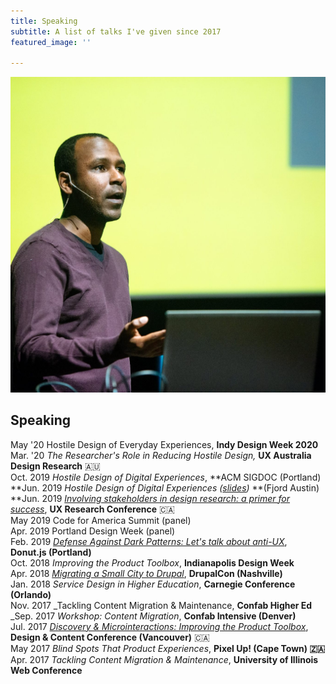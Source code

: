 ```yaml
---
title: Speaking
subtitle: A list of talks I've given since 2017
featured_image: ''

---
```

![](/uploads/31253028_10101329449524743_8629025546082189312_o.jpg)

## Speaking

May '20 Hostile Design of Everyday Experiences, **Indy Design Week 2020**  
Mar. '20 _The Researcher's Role in Reducing Hostile Design,_ **UX Australia Design Research** 🇦🇺  
Oct. 2019 _Hostile Design of Digital Experiences_, **ACM SIGDOC (Portland)  
**Jun. 2019 _Hostile Design of Digital Experiences (_[_slides_](https://speakerdex.co/ronbronson/hostile-design-of-digital-experiences-f6054e73)_)_ **(Fjord Austin)  
**Jun. 2019 [_Involving stakeholders in design research: a primer for success_](http://uxrconference.com/ron-bronson.html), **UX Research Conference** 🇨🇦  
May 2019 Code for America Summit (panel)  
Apr. 2019 Portland Design Week (panel)  
Feb. 2019 [_Defense Against Dark Patterns: Let's talk about anti-UX_](https://youtu.be/3nLretWklAo), **Donut.js (Portland)**  
Oct. 2018 _Improving the Product Toolbox_, **Indianapolis Design Week**  
Apr. 2018 [_Migrating a Small City to Drupal_](https://www.youtube.com/watch?v=REUJCWpFOcI), **DrupalCon (Nashville)**  
Jan. 2018 _Service Design in Higher Education_, **Carnegie Conference (Orlando)**  
Nov. 2017 _Tackling Content Migration & Maintenance, **Confab Higher Ed**  
_Sep. 2017 _Workshop: Content Migration_, **Confab Intensive (Denver)**  
Jul. 2017 [_Discovery & Microinteractions: Improving the Product Toolbox_](https://vimeo.com/228911684), **Design & Content Conference (Vancouver)** 🇨🇦  
May 2017 _Blind Spots That Product Experiences_, **Pixel Up! (Cape Town) 🇿🇦**  
Apr. 2017 _Tackling Content Migration & Maintenance_, **University of Illinois Web Conference**